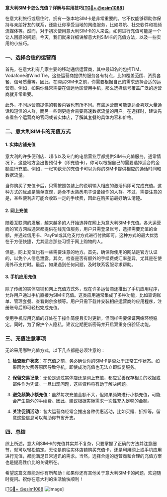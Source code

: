 **意大利SIM卡怎么充值？详解与实用技巧[[TG💪+ @esim1088](https://t.me/s/esim1088)]**

在意大利旅行或居住时，拥有一张本地SIM卡是非常重要的。它不仅能够帮助你保持与亲朋好友的联系，还能让你享受当地的网络服务，比如导航、社交软件和视频流媒体等。然而，对于初次使用意大利SIM卡的人来说，如何进行充值可能是一个让人困惑的问题。今天，我们就来详细讲解意大利SIM卡的充值方法，以及一些实用的小技巧。

### 一、选择合适的运营商

首先，在意大利有几家主要的移动通信运营商，其中最知名的包括TIM、Vodafone和Wind Tre。这些运营商提供的服务各有特点，比如覆盖范围、资费套餐、信号质量等。因此，在购买SIM卡之前，你需要根据自己的需求选择合适的运营商。例如，如果你经常需要在偏远地区使用手机，那么选择信号覆盖广泛的运营商就非常重要。

此外，不同运营商提供的套餐内容也有所不同。有些运营商可能更适合喜欢大量通话和短信的人群，而另一些则更适合需要高速数据流量的用户。在选择时，建议先查看各个运营商的官网或者实体店，了解其套餐的具体内容和价格。

### 二、意大利SIM卡的充值方式

#### 1. 实体店铺充值

意大利的许多便利店、超市以及专门的电信营业厅都提供SIM卡充值服务。通常情况下，这些地方会出售预付卡（即充值卡），你可以根据自己的需要选择适合的金额进行充值。例如，一张10欧元的充值卡可以为你的SIM卡提供相应的通话时间和数据流量。

当你购买了充值卡后，只需按照包装上的说明输入相应的激活码即可完成充值。这种方式的优点是简单直观，适合不太熟悉电子设备操作的人群。不过，需要注意的是，某些便利店可能会收取一定的手续费，因此在购买前最好确认清楚。

#### 2. 网上充值

随着互联网的发展，越来越多的人开始选择在网上为意大利SIM卡充值。各大运营商的官方网站通常都提供在线充值服务，用户只需登录账号，选择需要充值的金额，并通过信用卡、PayPal或其他支付方式进行付款即可。这种方式的最大优势在于方便快捷，尤其适合那些习惯于网上购物的人。

但是，网上充值也有一些需要注意的地方。首先，确保你使用的网站是官方认证的，以免个人信息泄露。其次，检查是否有额外的手续费或汇率差异，尤其是在使用外币支付时。最后，如果遇到任何问题，及时联系客服寻求帮助。

#### 3. 手机应用充值

除了传统的实体店铺和网上充值方式外，现在许多运营商还推出了手机应用程序，允许用户通过手机直接为SIM卡充值。这类应用通常集成了多种功能，比如查询账单、管理套餐、查看剩余余额等。用户只需下载并安装相应运营商的应用程序，注册账号后即可轻松完成充值。

使用手机应用充值的好处在于操作简便且实时更新，但同样需要保证网络环境稳定。同时，为了保护个人隐私，建议定期更新密码并开启双重身份验证功能。

### 三、充值注意事项

无论采用哪种充值方式，以下几点都是必须注意的：

1. **检查账户状态**：在充值之前，务必确认你的SIM卡是否处于正常工作状态。如果因为欠费等原因导致停机，即使成功充值也无法立即恢复服务。
   
2. **保留交易记录**：无论是通过实体店还是网上充值，都应妥善保存相关的收据或邮件作为凭证。一旦出现问题，这些资料将有助于解决问题。

3. **避免频繁小额充值**：虽然每次充值金额不大，但如果频繁进行小额充值，可能会产生额外的手续费。因此，建议根据实际需求一次性充入足够的金额。

4. **关注促销活动**：各大运营商经常会推出各种优惠活动，比如买赠、折扣等。留意这些信息可以帮助你节省开支。

### 四、总结

综上所述，意大利SIM卡的充值其实并不复杂，只要掌握了正确的方法并注意细节，就可以轻松搞定。无论是前往实体店铺购买充值卡，还是利用网上或手机应用进行充值，都能满足日常通讯的需求。当然，选择合适的运营商和合理的充值方案也是提高性价比的关键所在。

希望这篇文章能对你有所帮助！如果你还有其他关于意大利SIM卡的问题，欢迎随时提问。祝你在意大利的生活愉快顺利！

[[TG💪+ @esim1088](https://t.me/s/esim1088) ![Image](https://i.postimg.cc/4NQfJmqS/Snipaste-2025-05-13-00-14-12.png)]